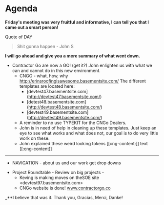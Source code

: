 # Agenda

**Friday's meeting was very fruitful and informative, I can tell you that I came out a smart person!**

Quote of DAY
>Shit gonna happen - John S

**I will go ahead and give you a mere summary of what went down.**

* Contractor Go are now a GO! (get it?)
  John enlighten us with what we can and cannot do in this new environment.
  - CNGO - what, how, why
    http://erinsroofingisawesome.basementsite.com/
    The different templates are located here:
    - [devtest47.basementsite.com] (http://devtest47.basementsite.com/)
    - [detest48.basementsite.com] (http://devtest48.basementsite.com/)
    - [devtest49.basementsite.com] (http://devtest49.basementsite.com/)
  - A reminder to no use TYPEKIT for the CNGo Dealers.
  - John is in need of help in cleaning up these templates.
    Just keep an eye to see what works and what does not, our goal is to do very little work on these.
  - John explained these weird looking tokens [[cng-content:]] text [[:cng-content]]  
___  
* NAVIGATION - about us and our work get drop downs

- Project Roundtable -
  Review on big projects -
  - Keving is making moves on theSOE site
    <devtest97.basementsite.com>
  - CNGo website is done! www.contractorgo.co    

_**I believe that was it. Thank you, Gracias, Merci, Danke!
